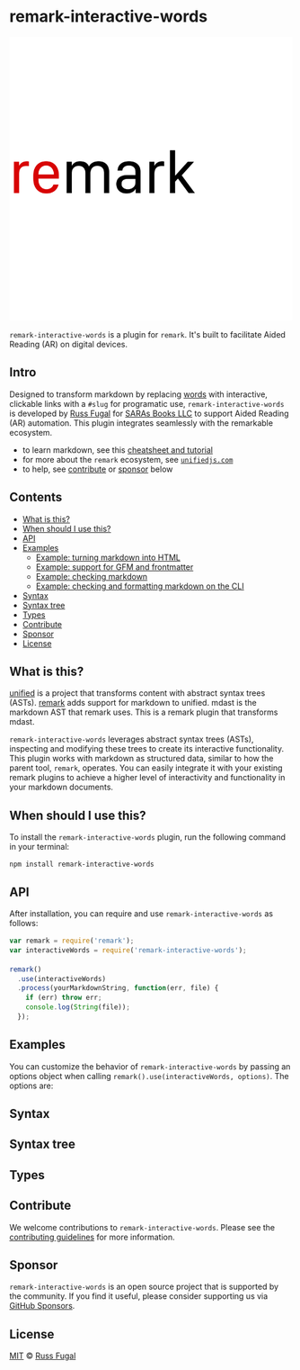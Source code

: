 # remark-interactive-words
  
![remark][logo]

`remark-interactive-words` is a plugin for `remark`. It's built to facilitate Aided Reading (AR) on digital devices.

## Intro

Designed to transform markdown by replacing [words](#) with interactive, clickable links with a `#slug` for programatic use, `remark-interactive-words` is developed by [Russ Fugal](https://sara.ai/about.html) for [SARAs Books LLC](https://sara.ai) to support Aided Reading (AR) automation. This plugin integrates seamlessly with the remarkable ecosystem.

* to learn markdown, see this [cheatsheet and tutorial][cheat]
* for more about the `remark` ecosystem, see [`unifiedjs.com`][site]
* to help, see [contribute][] or [sponsor][] below

## Contents

*   [What is this?](#what-is-this)
*   [When should I use this?](#when-should-i-use-this)
*   [API](#api)
*   [Examples](#examples)
    *   [Example: turning markdown into HTML](#example-turning-markdown-into-html)
    *   [Example: support for GFM and frontmatter](#example-support-for-gfm-and-frontmatter)
    *   [Example: checking markdown](#example-checking-markdown)
    *   [Example: checking and formatting markdown on the CLI](#example-checking-and-formatting-markdown-on-the-cli)
*   [Syntax](#syntax)
*   [Syntax tree](#syntax-tree)
*   [Types](#types)
*   [Contribute](#contribute)
*   [Sponsor](#sponsor)
*   [License](#license)

## What is this?

[unified] is a project that transforms content with abstract syntax trees (ASTs). [remark] adds support for markdown to unified. mdast is the markdown AST that remark uses. This is a remark plugin that transforms mdast.

`remark-interactive-words` leverages abstract syntax trees (ASTs), inspecting and modifying these trees to create its interactive functionality. This plugin works with markdown as structured data, similar to how the parent tool, `remark`, operates. You can easily integrate it with your existing remark plugins to achieve a higher level of interactivity and functionality in your markdown documents.

## When should I use this?

To install the `remark-interactive-words` plugin, run the following command in your terminal:

```shell
npm install remark-interactive-words
```

## API

After installation, you can require and use `remark-interactive-words` as follows:

```javascript
var remark = require('remark');
var interactiveWords = require('remark-interactive-words');

remark()
  .use(interactiveWords)
  .process(yourMarkdownString, function(err, file) {
    if (err) throw err;
    console.log(String(file));
  });
```

## Examples

You can customize the behavior of `remark-interactive-words` by passing an options object when calling `remark().use(interactiveWords, options)`. The options are:

## Syntax

## Syntax tree

## Types

## Contribute

We welcome contributions to `remark-interactive-words`. Please see the [contributing guidelines](CONTRIBUTING.md) for more information.

## Sponsor

`remark-interactive-words` is an open source project that is supported by the community. If you find it useful, please consider supporting us via [GitHub Sponsors]().

## License

[MIT](license) © [Russ Fugal](https://sara.ai/about.html)

<!-- Definitions -->

[logo]: https://raw.githubusercontent.com/remarkjs/remark/1f338e72/logo.svg?sanitize=true

[site]: https://unifiedjs.com

[cheat]: https://commonmark.org/help/

[contributing]: https://github.com/remarkjs/.github/blob/main/contributing.md

[coc]: https://github.com/remarkjs/.github/blob/main/code-of-conduct.md

[typescript]: https://www.typescriptlang.org

[topic]: https://github.com/topics/remark-plugin

[popular]: https://www.npmtrends.com/remark-parse-vs-marked-vs-micromark-vs-markdown-it

[types-mdast]: https://github.com/DefinitelyTyped/DefinitelyTyped/tree/master/types/mdast

[unified]: https://github.com/unifiedjs/unified

[remark]: https://github.com/remarkjs/remark

[remark-toc]: https://github.com/remarkjs/remark-toc

[remark-rehype]: https://github.com/remarkjs/remark-rehype

[remark-html]: https://github.com/remarkjs/remark-html

[rehype]: https://github.com/rehypejs/rehype

[mdast]: https://github.com/syntax-tree/mdast

[remark-parse]: packages/remark-parse/

[remark-stringify]: packages/remark-stringify/

[syntax]: #syntax

[syntax-tree]: #syntax-tree

[plugins]: #plugins

[contribute]: #contribute

[sponsor]: #sponsor